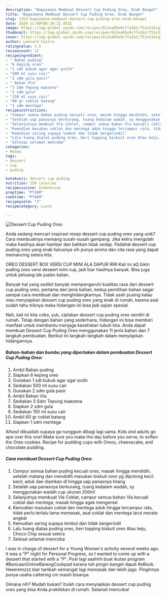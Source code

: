 ```yaml
---
description: "Bagaimana Membuat Dessert Cup Puding Oreo, Enak Banget"
title: "Bagaimana Membuat Dessert Cup Puding Oreo, Enak Banget"
slug: 1353-bagaimana-membuat-dessert-cup-puding-oreo-enak-banget
date: 2020-11-09T08:20:22.853Z
image: https://img-global.cpcdn.com/recipes/612ea05e9cffa1b2/751x532cq70/dessert-cup-puding-oreo-foto-resep-utama.jpg
thumbnail: https://img-global.cpcdn.com/recipes/612ea05e9cffa1b2/751x532cq70/dessert-cup-puding-oreo-foto-resep-utama.jpg
cover: https://img-global.cpcdn.com/recipes/612ea05e9cffa1b2/751x532cq70/dessert-cup-puding-oreo-foto-resep-utama.jpg
author: Leonard Castro
ratingvalue: 3.5
reviewcount: 12
recipeingredient:
- " Bahan puding"
- "6 keping oreo"
- "1 sdt bubuk agar agar putih"
- "500 ml susu cair"
- "2 sdm gula pasir"
- " Bahan Vla"
- "3 Sdm Tepung maezena"
- "2 sdm gula"
- "150 ml susu cair"
- "60 gr coklat batang"
- "1 sdm mentega"
recipeinstructions:
- "Campur semua bahan puding kecuali oreo, masak hingga mendidih, setelah matang dan mendidih masukan biskuit oreo yg dipotong kecil kecil, aduk dan diamkan dl hingga uap panasnya hilang"
- "Setelah uap panasnya berkurang, tuang kedalam wadah, sy menggunakan wadah cup ukuran 200ml"
- "Selanjutnya membuat Vla Coklat, campur semua bahan Vla kecuali coklat dan mentega, masak hingga agak mengental"
- "Kemudian masukan coklat dan mentega aduk hingga tercampur rata, tidak perlu terlalu lama memasak, asal coklat dan mentega larut merata angkat"
- "Kemudian saring supaya lembut dan tidak bergerindil"
- "Lalu tuang diatas puding oreo, beri topping biskuit oreo Atau keju, Choco Chip sesuai selera"
- "Selesai selamat mencoba"
categories:
- Resep
tags:
- dessert
- cup
- puding

katakunci: dessert cup puding 
nutrition: 259 calories
recipecuisine: Indonesian
preptime: "PT18M"
cooktime: "PT46M"
recipeyield: "2"
recipecategory: Lunch

---
```



![Dessert Cup Puding Oreo](https://img-global.cpcdn.com/recipes/612ea05e9cffa1b2/751x532cq70/dessert-cup-puding-oreo-foto-resep-utama.jpg)

Anda sedang mencari inspirasi resep dessert cup puding oreo yang unik? Cara membuatnya memang susah-susah gampang. Jika keliru mengolah maka hasilnya akan hambar dan bahkan tidak sedap. Padahal dessert cup puding oreo yang enak harusnya sih punya aroma dan cita rasa yang dapat memancing selera kita.

OREO DESSERT BOX VERSI CUP MINI ALA DAPUR RIRI Kali ini aQ bikin puding oreo versi deseert mini cup, jadi biar hasilnya banyak. Bisa juga untuk peluang ide jualan kalian.

Banyak hal yang sedikit banyak mempengaruhi kualitas rasa dari dessert cup puding oreo, pertama dari jenis bahan, kedua pemilihan bahan segar sampai cara membuat dan menghidangkannya. Tidak usah pusing kalau mau menyiapkan dessert cup puding oreo yang enak di rumah, karena asal sudah tahu triknya maka hidangan ini bisa jadi sajian spesial.


Nah, kali ini kita coba, yuk, ciptakan dessert cup puding oreo sendiri di rumah. Tetap dengan bahan yang sederhana, hidangan ini bisa memberi manfaat untuk membantu menjaga kesehatan tubuh kita. Anda dapat membuat Dessert Cup Puding Oreo menggunakan 11 jenis bahan dan 7 langkah pembuatan. Berikut ini langkah-langkah dalam menyiapkan hidangannya.

<!--inarticleads1-->

##### Bahan-bahan dan bumbu yang diperlukan dalam pembuatan Dessert Cup Puding Oreo:

1. Ambil  Bahan puding
1. Siapkan 6 keping oreo
1. Gunakan 1 sdt bubuk agar agar putih
1. Sediakan 500 ml susu cair
1. Gunakan 2 sdm gula pasir
1. Ambil  Bahan Vla:
1. Sediakan 3 Sdm Tepung maezena
1. Siapkan 2 sdm gula
1. Sediakan 150 ml susu cair
1. Ambil 60 gr coklat batang
1. Siapkan 1 sdm mentega


Alhasil dibuatlah supaya ga nungguin dibagi lagi sama. Kids and adults go ape over this one! Make sure you make the day before you serve, to soften the Oreo cookies. Recipe for pudding cups with Oreos, cheesecake, and chocolate pudding. 

<!--inarticleads2-->

##### Cara membuat Dessert Cup Puding Oreo:

1. Campur semua bahan puding kecuali oreo, masak hingga mendidih, setelah matang dan mendidih masukan biskuit oreo yg dipotong kecil kecil, aduk dan diamkan dl hingga uap panasnya hilang
1. Setelah uap panasnya berkurang, tuang kedalam wadah, sy menggunakan wadah cup ukuran 200ml
1. Selanjutnya membuat Vla Coklat, campur semua bahan Vla kecuali coklat dan mentega, masak hingga agak mengental
1. Kemudian masukan coklat dan mentega aduk hingga tercampur rata, tidak perlu terlalu lama memasak, asal coklat dan mentega larut merata angkat
1. Kemudian saring supaya lembut dan tidak bergerindil
1. Lalu tuang diatas puding oreo, beri topping biskuit oreo Atau keju, Choco Chip sesuai selera
1. Selesai selamat mencoba


I was in charge of dessert for a Young Woman&#39;s activity several weeks ago. It was a &#34;P&#34; night for Personal Progress, so I wanted to come up with a dessert that started with a &#34;P&#34;. Post lagi aaahhh buat ikutan program #BancaanOnlineBarengCookpad karena tuh pingin banget dapat #eBook. Heeemmzzz biar tambah semangat lagi memasak dan lebih jago. Pinginnya punya usaha cattering cm masih bisanya. 

Gimana nih? Mudah bukan? Itulah cara menyiapkan dessert cup puding oreo yang bisa Anda praktikkan di rumah. Selamat mencoba!
